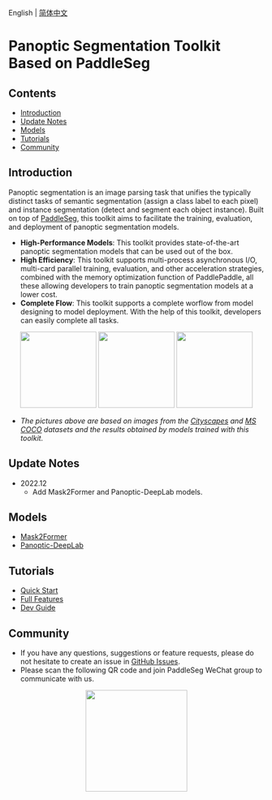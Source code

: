 English | [简体中文](README_CN.md)

# Panoptic Segmentation Toolkit Based on PaddleSeg

## Contents

+ [Introduction](#introduction)
+ [Update Notes](#update-notes)
+ [Models](#models)
+ [Tutorials](#tutorials)
+ [Community](#community)

## Introduction

Panoptic segmentation is an image parsing task that unifies the typically distinct tasks of semantic segmentation (assign a class label to each pixel) and instance segmentation (detect and segment each object instance). Built on top of [PaddleSeg](https://github.com/PaddlePaddle/PaddleSeg), this toolkit aims to facilitate the training, evaluation, and deployment of panoptic segmentation models.

+ **High-Performance Models**: This toolkit provides state-of-the-art panoptic segmentation models that can be used out of the box.
+ **High Efficiency**: This toolkit supports multi-process asynchronous I/O, multi-card parallel training, evaluation, and other acceleration strategies, combined with the memory optimization function of PaddlePaddle, all these allowing developers to train panoptic segmentation models at a lower cost.
+ **Complete Flow**: This toolkit supports a complete worflow from model designing to model deployment. With the help of this toolkit, developers can easily complete all tasks.

<p align="center">
<img src="https://user-images.githubusercontent.com/21275753/210925385-5021e2b6-2d73-4358-a9af-1e91cd9f008d.gif" height="150">
<img src="https://user-images.githubusercontent.com/21275753/210925394-57848331-0bd5-4c30-9fb0-03fc2a789936.gif" height="150">
<img src="https://user-images.githubusercontent.com/21275753/210925397-0b348fcf-b3f9-46cf-9512-b50278138658.gif" height="150">
</p>

+ *The pictures above are based on images from the [Cityscapes](https://www.cityscapes-dataset.com/) and [MS COCO](https://cocodataset.org/#home) datasets and the results obtained by models trained with this toolkit.*

## Update Notes

+ 2022.12
    - Add Mask2Former and Panoptic-DeepLab models.

## Models

+ [Mask2Former](configs/mask2former/README.md)
+ [Panoptic-DeepLab](configs/panoptic_deeplab/README.md)

## Tutorials
+ [Quick Start](docs/quick_start_en.md)
+ [Full Features](docs/full_features_en.md)
+ [Dev Guide](docs/dev_guide_en.md)

## Community

+ If you have any questions, suggestions or feature requests, please do not hesitate to create an issue in [GitHub Issues](https://github.com/PaddlePaddle/PaddleSeg/issues).
+ Please scan the following QR code and join PaddleSeg WeChat group to communicate with us.

<div align="center">
<img src="https://user-images.githubusercontent.com/48433081/174770518-e6b5319b-336f-45d9-9817-da12b1961fb1.jpg" width = "200" />  
</div>
